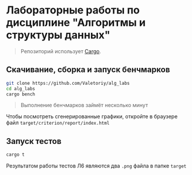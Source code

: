 # Лабораторные работы по дисциплине "Алгоритмы и структуры данных"

> Репозиторий использует [Cargo](https://www.rust-lang.org/learn/get-started).

## Скачивание, сборка и запуск бенчмарков

```sh
git clone https://github.com/Valetoriy/alg_labs
cd alg_labs
cargo bench
```

> Выполнение бенчмарков займёт несколько минут

Чтобы посмотреть сгенерированные графики, откройте в браузере файл `target/criterion/report/index.html`

## Запуск тестов
```sh
cargo t
```

Результатом работы тестов Л6 являются два `.png` файла в папке `target`
